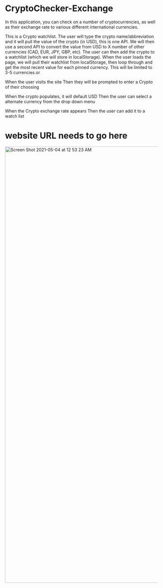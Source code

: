 # CryptoChecker-Exchange
In this application, you can check on a number of cryptocurrencies, as well as their exchange rate to various different international currencies. 

This is a Crypto watchlist. The user will type the crypto name/abbreviation and it will pull
the value of the crypto (in USD), this is one API. We will then use a second API to
convert the value from USD to X number of other currencies (CAD, EUR, JPY, GBP, etc).
The user can then add the crypto to a watchlist (which we will store in localStorage).
When the user loads the page, we will pull their watchlist from localStorage, then loop
through and get the most recent value for each pinned currency. This will be limited to 3-5 currencies.or 

When the user visits the site
Then they will be prompted to enter a Crypto of their choosing

When the crypto populates, it will default USD
Then the user can select a alternate currency from the drop down menu

When the Crypto exchange rate appears
Then the user can add it to a watch list

# website URL needs to go here #

<img width="1440" alt="Screen Shot 2021-05-04 at 12 53 23 AM" src="https://user-images.githubusercontent.com/80353368/116965350-2fe9cc80-ac73-11eb-9fa5-8c87d7ea0b0b.png">
